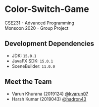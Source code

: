 # Color-Switch-Game

CSE231 - Advanced Programming  
Monsoon 2020 - Group Project

## Development Dependencies
- JDK: `15.0.1`
- JavaFX SDK: `15.0.1`
- SceneBuilder: `11.0.0`

## Meet the Team

- Varun Khurana (2019124) [@kvarun07](https://github.com/kvarun07)
- Harsh Kumar (2019043) [@hadron43](https://github.com/hadron43)
